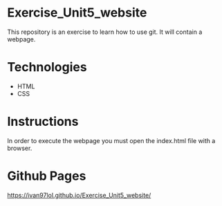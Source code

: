 # Exercise_Unit5_website

This repository is an exercise to learn how to use git. It will contain a webpage.
# Technologies
- HTML
- CSS
# Instructions
In order to execute the webpage you must open the index.html file with a browser.

# Github Pages
https://ivan97lol.github.io/Exercise_Unit5_website/
